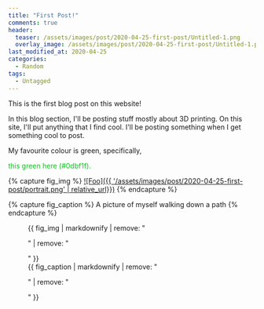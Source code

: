 ```yaml
---
title: "First Post!"
comments: true
header:
  teaser: /assets/images/post/2020-04-25-first-post/Untitled-1.png
  overlay_image: /assets/images/post/2020-04-25-first-post/Untitled-1.png
last_modified_at: 2020-04-25
categories:
  - Random
tags:
  - Untagged
---
```


This is the first blog post on this website!

In this blog section,  I'll be posting stuff mostly about 3D printing. On this site, I'll put anything that I find cool. I'll be posting something when I get something cool to post.

My favourite colour is green, specifically, 

<p style="color:#0dbf1f">this green here (#0dbf1f).</p>



{% capture fig_img %}
[![Foo]({{ '/assets/images/post/2020-04-25-first-post/portrait.png' | relative_url}})](https://jacobtian.com/asdasdasd/)
{% endcapture %}

{% capture fig_caption %}
A picture of myself walking down a path
{% endcapture %}

<figure>
  {{ fig_img | markdownify | remove: "<p>" | remove: "</p>" }}
  <figcaption>{{ fig_caption | markdownify | remove: "<p>" | remove: "</p>" }}</figcaption>
</figure>